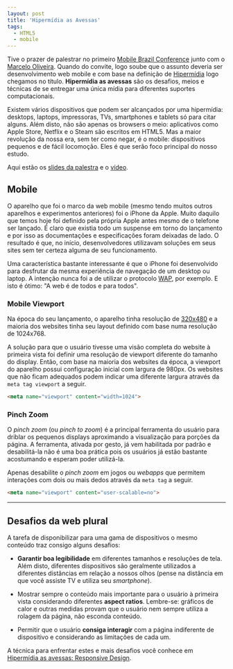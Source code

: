 ```yaml
---
layout: post
title: 'Hipermídia as Avessas'
tags:
  - HTML5
  - mobile
---
```


Tive o prazer de palestrar no primeiro [Mobile Brazil Conference](http://mobilebrazilconference.com.br) junto com o [Marcelo Oliveira](https://twitter.com/askoth). Quando do convite, logo soube que o assunto deveria ser desenvolvimento web mobile e com base na definição de [Hipermídia](http://pt.wikipedia.org/wiki/Hiperm%C3%ADdia) logo chegamos no título. **Hipermídia as avessas** são os desafios, meios e técnicas de se entregar uma única mídia para diferentes suportes computacionais.

Existem vários dispositivos que podem ser alcançados por uma hipermídia: desktops, laptops, impressoras, TVs, smartphones e tablets só para citar alguns. Além disto, não são apenas os browsers o meio: aplicativos como Apple Store, Netflix e o Steam são escritos em HTML5. Mas a maior revolução da nossa era, sem ter como negar, é o mobile: dispositivos pequenos e de fácil locomoção. Eles é que serão foco principal do nosso estudo.

Aqui estão os [slides da palestra](https://speakerdeck.com/jcemer/hipermidia-as-avessas) e o [vídeo](https://www.eventials.com/pt-br/mobilebrazilconference/hipermidia-as-avessas-seu-conteudo-na-web-por-diferentes-formas).

## Mobile

O aparelho que foi o marco da web mobile (mesmo tendo muitos outros aparelhos e experimentos anteriores) foi o iPhone da Apple. Muito daquilo que temos hoje foi definido pela própria Apple antes mesmo de o telefone ser lançado. É claro que existia todo um suspense em torno do lançamento e por isso as documentações e especificações foram deixadas de lado. O resultado é que, no início, desenvolvedores utilizavam soluções em seus sites sem ter certeza alguma de seu funcionamento.

Uma característica bastante interessante é que o iPhone foi desenvolvido para desfrutar da mesma experiência de navegação de um desktop ou laptop. A intenção nunca foi a de utilizar o protocolo [WAP](http://en.wikipedia.org/wiki/Wireless_Application_Protocol), por exemplo. E isto é ótimo: "A web é de todos e para todos".

### Mobile Viewport

Na época do seu lançamento, o aparelho tinha resolução de [320x480](http://www.iphoneresolution.com) e a maioria dos websites tinha seu layout definido com base numa resolução de 1024x768.

A solução para que o usuário tivesse uma visão completa do website à primeira vista foi definir uma resolução de viewport diferente do tamanho do display. Então, com base na maioria dos websites da época, a viewport do aparelho possui configuração inicial com largura de 980px. Os websites que não ficam adequados podem indicar uma diferente largura através da `meta tag viewport` a seguir.

~~~ html
<meta name="viewport" content="width=1024">
~~~

### Pinch Zoom

O *pinch zoom* (ou *pinch to zoom*) é a principal ferramenta do usuário para driblar os pequenos displays aproximando a visualização para porções da página. A ferramenta, ativada por gesto, já vem habilitada por padrão e desabilitá-la não é uma boa prática pois os usuários já estão bastante acostumando e esperam poder utilizá-la.

Apenas desabilite o *pinch zoom* em jogos ou *webapps* que permitem interações com dois ou mais dedos através da `meta tag` a seguir.

~~~ html
<meta name="viewport" content="user-scalable=no">
~~~

--------

## Desafios da web plural

A tarefa de disponibilizar para uma gama de dispositivos o mesmo conteúdo traz consigo alguns desafios:

- **Garantir boa legibilidade** em diferentes tamanhos e resoluções de tela. Além disto, diferentes dispositivos são geralmente utilizados a diferentes distâncias em relação a nossos olhos (pense na distância em que você assiste TV e utiliza seu *smartphone*).

- Mostrar sempre o conteúdo mais importante para o usuário à primeira vista considerando diferentes **aspect ratios**. Lembre-se: gráficos de calor e outras medidas provam que o usuário nem sempre utiliza a rolagem da página, não esconda conteúdo.

- Permitir que o usuário **consiga interagir** com a página indiferente de dispositivo e considerando as limitações de cada um.

A técnica para enfrentar estes e mais desafios você conhece em [Hipermídia as avessas: Responsive Design](hipermidia-as-avessas-responsive-design.html).
